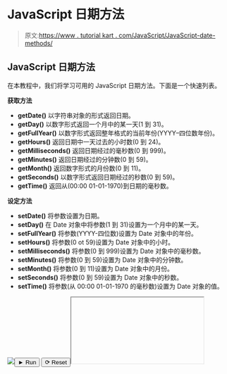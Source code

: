 # JavaScript 日期方法

> 原文:[https://www . tutorial kart . com/JavaScript/JavaScript-date-methods/](https://www.tutorialkart.com/javascript/javascript-date-methods/)

## JavaScript 日期方法

在本教程中，我们将学习可用的 JavaScript 日期方法。下面是一个快速列表。

**获取方法**

*   **getDate()** 以字符串对象的形式返回日期。
*   **getDay()** 以数字形式返回一个月中的某一天(1 到 31)。
*   **getFullYear()** 以数字形式返回整年格式的当前年份(YYYY–四位数年份)。
*   **getHours()** 返回日期中一天过去的小时数(0 到 24)。
*   **getMilliseconds()** 返回日期经过的毫秒数(0 到 999)。
*   **getMinutes()** 返回日期经过的分钟数(0 到 59)。
*   **getMonth()** 返回数字形式的月份数(0 到 11)。
*   **getSeconds()** 以数字形式返回日期经过的秒数(0 到 59)。
*   **getTime()** 返回从(00:00 01-01-1970)到日期的毫秒数。

**设定方法**

*   **setDate()** 将参数设置为日期。
*   **setDay()** 在 Date 对象中将参数(1 到 31)设置为一个月中的某一天。
*   **setFullYear()** 将参数(YYYY-四位数)设置为 Date 对象中的年份。
*   **setHours()** 将参数(0 ot 59)设置为 Date 对象中的小时。
*   **setMilliseconds()** 将参数(0 到 999)设置为 Date 对象中的毫秒数。
*   **setMinutes()** 将参数(0 到 59)设置为 Date 对象中的分钟数。
*   **setMonth()** 将参数(0 到 11)设置为 Date 对象中的月份。
*   **setSeconds()** 将参数(0 到 59)设置为 Date 对象中的秒数。
*   **setTime()** 将参数(从 00:00 01-01-1970 的毫秒数)设置为 Date 对象的值。

[![](../Images/925da31b32d6bc3827932f6c8afb11bb.png)](https://www.tutorialkart.com/)<button class="coderun" onclick="submitCode_0()">► Run</button> <button class="codereset" onclick="resetCode_0()">⟳ Reset</button><iframe id="output_0" onload="resizeIframe(this)">&#13; </div>&#13; </div>&#13; </div> &#13; &#13; </div>&#13; <script>&amp;#13; let initValue_0='';&amp;#13; let html_editor_0;&amp;#13; let render_0 = function() {&amp;#13; let source = html_editor_0.getValue();&amp;#13; &amp;#13; let iframe = document.querySelector('#output_0'),&amp;#13; iframe_doc = iframe.contentDocument;&amp;#13; &amp;#13; iframe_doc.open();&amp;#13; iframe_doc.write(source);&amp;#13; iframe_doc.close();&amp;#13; };&amp;#13; &amp;#13; html_editor_0 = CodeMirror.fromTextArea(document.getElementById("code_0"), {&amp;#13; lineNumbers: false,&amp;#13; mode: "htmlmixed",&amp;#13; theme: "tk"&amp;#13; });&amp;#13; &amp;#13; // SETTING CODE EDITORS INITIAL CONTENT&amp;#13; $initValue_0 = html_editor_0.getValue();&amp;#13; render_0();&amp;#13; &amp;#13; function resetCode_0() {&amp;#13; html_editor_0.setValue($initValue_0);&amp;#13; render_0();&amp;#13; }&amp;#13; function submitCode_0() {&amp;#13; render_0();&amp;#13; }&amp;#13; </script> <h3>示例–日期设置方法</h3> <p>下面的示例演示了 Date() set 方法。</p> <p class="pb"><strong>index.html</strong></p> <div class="pre_container">&#13; <div class="textareacontainer">&#13; <div class="textarea">&#13; <div class="html textareawrapper">&#13; <textarea name="html" id="code_1"> <h1>JavaScript 日期方法示例</h1> <p id="message"/> <script> &amp;lt;!-- your JavaScript goes here --&amp;gt; var msg = ""; var date = new Date(); msg += "Date before set methods : "; msg += date; msg += "&amp;lt;br&amp;gt;"; date.setDate(24); date.setFullYear(2020); date.setHours(14); date.setMilliseconds(556); date.setMinutes(41); date.setMonth(8); date.setSeconds(22); msg += "Date after set methods : "; msg += date; msg += "&amp;lt;br&amp;gt;"; date.setTime(1516993680832); msg += "Date after setTime() : "; msg += date; msg += "&amp;lt;br&amp;gt;"; document.getElementById("message").innerHTML = msg; </script> </textarea>&#13; </div> &#13; </div> &#13; </div>&#13; <div class="controls">&#13; <button class="coderun" onclick="submitCode_1()"><span>►</span> Run</button>&#13; <button class="codereset" onclick="resetCode_1()"><span>⟳</span> Reset</button>&#13; </div>&#13; <div class="iframecontainer">&#13; <div class="iframe">&#13; <div class="iframewrapper">&#13; <iframe id="output_1" onload="resizeIframe(this)"/>&#13; </div>&#13; </div>&#13; </div> &#13; &#13; </div>&#13; <script>&amp;#13; let initValue_1='';&amp;#13; let html_editor_1;&amp;#13; let render_1 = function() {&amp;#13; let source = html_editor_1.getValue();&amp;#13; &amp;#13; let iframe = document.querySelector('#output_1'),&amp;#13; iframe_doc = iframe.contentDocument;&amp;#13; &amp;#13; iframe_doc.open();&amp;#13; iframe_doc.write(source);&amp;#13; iframe_doc.close();&amp;#13; };&amp;#13; &amp;#13; html_editor_1 = CodeMirror.fromTextArea(document.getElementById("code_1"), {&amp;#13; lineNumbers: false,&amp;#13; mode: "htmlmixed",&amp;#13; theme: "tk"&amp;#13; });&amp;#13; &amp;#13; // SETTING CODE EDITORS INITIAL CONTENT&amp;#13; $initValue_1 = html_editor_1.getValue();&amp;#13; render_1();&amp;#13; &amp;#13; function resetCode_1() {&amp;#13; html_editor_1.setValue($initValue_1);&amp;#13; render_1();&amp;#13; }&amp;#13; function submitCode_1() {&amp;#13; render_1();&amp;#13; }&amp;#13; </script> <h3>结论</h3> <p>在这个<a href="https://www.tutorialkart.com/javascript/"> JavaScript 教程</a>中，我们学习了 Date 对象的不同方法，并附有示例。</p> </body> </html></iframe>
